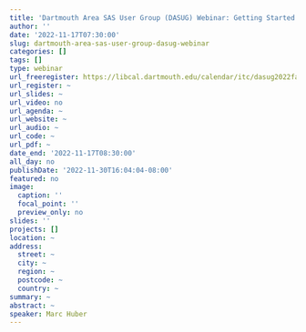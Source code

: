 ```yaml
---
title: 'Dartmouth Area SAS User Group (DASUG) Webinar: Getting Started With Survival Analysis'
author: ''
date: '2022-11-17T07:30:00'
slug: dartmouth-area-sas-user-group-dasug-webinar
categories: []
tags: []
type: webinar
url_freeregister: https://libcal.dartmouth.edu/calendar/itc/dasug2022fall
url_register: ~
url_slides: ~
url_video: no
url_agenda: ~
url_website: ~
url_audio: ~
url_code: ~
url_pdf: ~
date_end: '2022-11-17T08:30:00'
all_day: no
publishDate: '2022-11-30T16:04:04-08:00'
featured: no
image:
  caption: ''
  focal_point: ''
  preview_only: no
slides: ''
projects: []
location: ~
address:
  street: ~
  city: ~
  region: ~
  postcode: ~
  country: ~
summary: ~
abstract: ~
speaker: Marc Huber
---
```


<!--more-->
